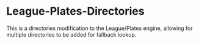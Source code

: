 # League-Plates-Directories
This is a directories modification to the League/Plates engine, allowing for multiple directories to be added for fallback lookup.
